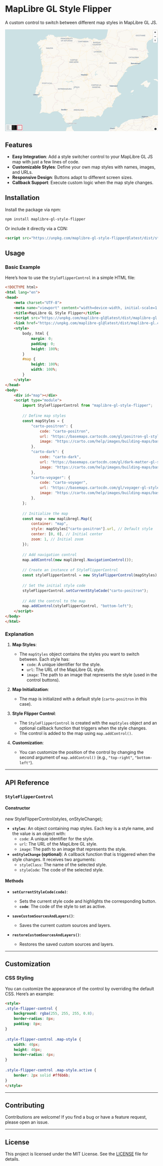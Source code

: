 # MapLibre GL Style Flipper

A custom control to switch between different map styles in MapLibre GL JS.

![DEMO](https://raw.githubusercontent.com/geoglify/maplibre-gl-style-flipper/refs/heads/main/demo.gif)

## Features

- **Easy Integration**: Add a style switcher control to your MapLibre GL JS map with just a few lines of code.
- **Customizable Styles**: Define your own map styles with names, images, and URLs.
- **Responsive Design**: Buttons adapt to different screen sizes.
- **Callback Support**: Execute custom logic when the map style changes.

## Installation

Install the package via npm:

```bash
npm install maplibre-gl-style-flipper
```

Or include it directly via a CDN:

```HTML
<script src="https://unpkg.com/maplibre-gl-style-flipper@latest/dist/style-flipper-control.js"></script>
```

## Usage

### Basic Example

Here’s how to use the `StyleFlipperControl` in a simple HTML file:

```HTML
<!DOCTYPE html>
<html lang="en">
<head>
    <meta charset="UTF-8">
    <meta name="viewport" content="width=device-width, initial-scale=1.0">
    <title>MapLibre GL Style Flipper</title>
    <script src="https://unpkg.com/maplibre-gl@latest/dist/maplibre-gl.js"></script>
    <link href="https://unpkg.com/maplibre-gl@latest/dist/maplibre-gl.css" rel="stylesheet" />
    <style>
        body, html {
            margin: 0;
            padding: 0;
            height: 100%;
        }
        #map {
            height: 100%;
            width: 100%;
        }
    </style>
</head>
<body>
    <div id="map"></div>
    <script type="module">
        import StyleFlipperControl from "maplibre-gl-style-flipper";

        // Define map styles
        const mapStyles = {
            "carto-positron": {
                code: "carto-positron",
                url: "https://basemaps.cartocdn.com/gl/positron-gl-style/style.json",
                image: "https://carto.com/help/images/building-maps/basemaps/positron_labels.png",
            },
            "carto-dark": {
                code: "carto-dark",
                url: "https://basemaps.cartocdn.com/gl/dark-matter-gl-style/style.json",
                image: "https://carto.com/help/images/building-maps/basemaps/dark_labels.png",
            },
            "carto-voyager": {
                code: "carto-voyager",
                url: "https://basemaps.cartocdn.com/gl/voyager-gl-style/style.json",
                image: "https://carto.com/help/images/building-maps/basemaps/voyager_labels.png",
            },
        };

        // Initialize the map
        const map = new maplibregl.Map({
            container: "map",
            style: mapStyles["carto-positron"].url, // Default style
            center: [0, 0], // Initial center
            zoom: 1, // Initial zoom
        });

        // Add navigation control
        map.addControl(new maplibregl.NavigationControl());

        // Create an instance of StyleFlipperControl
        const styleFlipperControl = new StyleFlipperControl(mapStyles);

        // Set the initial style code
        styleFlipperControl.setCurrentStyleCode("carto-positron");

        // Add the control to the map
        map.addControl(styleFlipperControl, "bottom-left");
    </script>
</body>
</html>
```

### Explanation

1. **Map Styles**:

   - The `mapStyles` object contains the styles you want to switch between. Each style has:
     - `code`: A unique identifier for the style.
     - `url`: The URL of the MapLibre GL style.
     - `image`: The path to an image that represents the style (used in the control buttons).

2. **Map Initialization**:

   - The map is initialized with a default style (`carto-positron` in this case).

3. **Style Flipper Control**:

   - The `StyleFlipperControl` is created with the `mapStyles` object and an optional callback function that triggers when the style changes.
   - The control is added to the map using `map.addControl()`.

4. **Customization**:
   - You can customize the position of the control by changing the second argument of `map.addControl()` (e.g., `"top-right"`, `"bottom-left"`).

---

## API Reference

### `StyleFlipperControl`

#### Constructor

new StyleFlipperControl(styles, onStyleChange);

- **`styles`**: An object containing map styles. Each key is a style name, and the value is an object with:
  - `code`: A unique identifier for the style.
  - `url`: The URL of the MapLibre GL style.
  - `image`: The path to an image that represents the style.
- **`onStyleChange` (optional)**: A callback function that is triggered when the style changes. It receives two arguments:
  - `styleClass`: The name of the selected style.
  - `styleCode`: The code of the selected style.

#### Methods

- **`setCurrentStyleCode(code)`**:

  - Sets the current style code and highlights the corresponding button.
  - **`code`**: The code of the style to set as active.

- **`saveCustomSourcesAndLayers()`**:

  - Saves the current custom sources and layers.

- **`restoreCustomSourcesAndLayers()`**:
  - Restores the saved custom sources and layers.

---

## Customization

### CSS Styling

You can customize the appearance of the control by overriding the default CSS. Here’s an example:

```HTML
<style>
.style-flipper-control {
    background: rgba(255, 255, 255, 0.8);
    border-radius: 8px;
    padding: 8px;
}

.style-flipper-control .map-style {
    width: 40px;
    height: 40px;
    border-radius: 4px;
}

.style-flipper-control .map-style.active {
    border: 2px solid #ff6b6b;
}
</style>
```

---

## Contributing

Contributions are welcome! If you find a bug or have a feature request, please open an issue.

---

## License

This project is licensed under the MIT License. See the [LICENSE](https://github.com/geoglify/maplibre-gl-style-flipper/blob/main/LICENSE) file for details.

